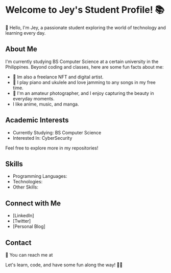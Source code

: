 # Welcome to Jey's Student Profile! 📚

👋 Hello, I'm Jey, a passionate student exploring the world of technology and learning every day.

## About Me

I'm currently studying BS Computer Science at a certain university in the Philippines. Beyond coding and classes, here are some fun facts about me:

- 🚀 Im also a freelance NFT and digital artist.
- 🎸 I play piano and ukulele and love jamming to any songs in my free time.
- 📸 I'm an amateur photographer, and I enjoy capturing the beauty in everyday moments.
- I like anime, music, and manga.

## Academic Interests

- Currently Studying: BS Computer Science
- Interested In: CyberSecurity

Feel free to explore more in my repositories!

## Skills

- Programming Languages: 
- Technologies: 
- Other Skills: 

## Connect with Me

- [LinkedIn]
- [Twitter]
- [Personal Blog]

## Contact

📧 You can reach me at 

Let's learn, code, and have some fun along the way! 🚀🎉
